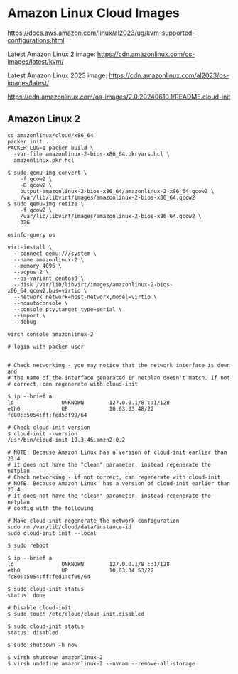 # Amazon Linux Cloud Images

https://docs.aws.amazon.com/linux/al2023/ug/kvm-supported-configurations.html

Latest Amazon Linux 2 image:
https://cdn.amazonlinux.com/os-images/latest/kvm/

Latest Amazon Linux 2023 image:
https://cdn.amazonlinux.com/al2023/os-images/latest/

https://cdn.amazonlinux.com/os-images/2.0.20240610.1/README.cloud-init

## Amazon Linux 2

```
cd amazonlinux/cloud/x86_64
packer init .
PACKER_LOG=1 packer build \
  -var-file amazonlinux-2-bios-x86_64.pkrvars.hcl \
  amazonlinux.pkr.hcl
```

```
$ sudo qemu-img convert \
    -f qcow2 \
    -O qcow2 \
    output-amazonlinux-2-bios-x86_64/amazonlinux-2-x86_64.qcow2 \
    /var/lib/libvirt/images/amazonlinux-2-bios-x86_64.qcow2
$ sudo qemu-img resize \
    -f qcow2 \
    /var/lib/libvirt/images/amazonlinux-2-bios-x86_64.qcow2 \
    32G
```

```
osinfo-query os
```

```
virt-install \
  --connect qemu:///system \
  --name amazonlinux-2 \
  --memory 4096 \
  --vcpus 2 \
  --os-variant centos8 \
  --disk /var/lib/libvirt/images/amazonlinux-2-bios-x86_64.qcow2,bus=virtio \
  --network network=host-network,model=virtio \
  --noautoconsole \
  --console pty,target_type=serial \
  --import \
  --debug

virsh console amazonlinux-2

# login with packer user


# Check networking - you may notice that the network interface is down and
# the name of the interface generated in netplan doesn't match. If not
# correct, can regenerate with cloud-init

$ ip --brief a
lo               UNKNOWN        127.0.0.1/8 ::1/128 
eth0             UP             10.63.33.48/22 fe80::5054:ff:fed5:f99/64

# Check cloud-init version
$ cloud-init --version
/usr/bin/cloud-init 19.3-46.amzn2.0.2

# NOTE: Because Amazon Linux has a version of cloud-init earlier than 23.4
# it does not have the "clean" parameter, instead regenerate the netplan
# Check networking - if not correct, can regenerate with cloud-init
# NOTE: Because Amazon Linux  has a version of cloud-init earlier than 23.4
# it does not have the "clean" parameter, instead regenerate the netplan
# config with the following

# Make cloud-init regenerate the network configuration
sudo rm /var/lib/cloud/data/instance-id
sudo cloud-init init --local

$ sudo reboot

$ ip --brief a
lo               UNKNOWN        127.0.0.1/8 ::1/128
eth0             UP             10.63.34.53/22 fe80::5054:ff:fed1:cf06/64

$ sudo cloud-init status
status: done

# Disable cloud-init
$ sudo touch /etc/cloud/cloud-init.disabled

$ sudo cloud-init status
status: disabled

$ sudo shutdown -h now
```

```
$ virsh shutdown amazonlinux-2
$ virsh undefine amazonlinux-2 --nvram --remove-all-storage
```
